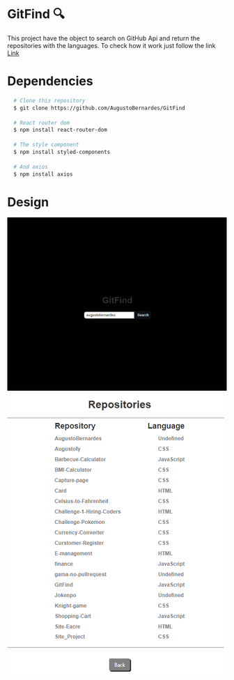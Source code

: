 # GitFind 🔍

This project have the object to search on GitHub Api and return the repositories with the languages.
To check how it work just follow the link [Link](https://findinguser.netlify.app)

# Dependencies

```bash
  # Clone this repository
  $ git clone https://github.com/AugustoBernardes/GitFind
  
  # React router dom 
  $ npm install react-router-dom
  
  # The style component
  $ npm install styled-components
  
  # And axios
  $ npm install axios
```

# Design

![fistImage](design/design1.png)
![secondImage](design/design2.png)
